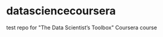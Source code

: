 datasciencecoursera
===================

test repo for "The Data Scientist’s Toolbox" Coursera course 
